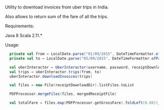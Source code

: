 Utility to download invoices from uber trips in India.

Also allows to return sum of the fare of all the trips.

Requirements:

Java 8
Scala 2.11.*

Usage:
``` scala
  private val from = LocalDate.parse("01/09/2015", DateTimeFormatter.ofPattern("dd/MM/yyyy"))
  private val to = LocalDate.parse("05/09/2015", DateTimeFormatter.ofPattern("dd/MM/yyyy"))

  val uberInteractor = UberInteractor(username, password, receiptDownloadDir)
  val trips = uberInteractor.trips(from, to)
  uberInteractor.downloadInvoices(trips)

  val files = new File(receiptDownloadDir).listFiles.toList

  PDFProcessor.mergeFiles(files, mergedReceiptFile)

  val totalFare = files.map(PDFProcessor.getGrossFare).foldLeft(0.00)(_+_)
```
